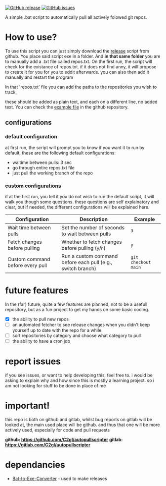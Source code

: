 
[![GitHub release](https://img.shields.io/github/release/c2gl/autopullscripter.svg)](https://github.com/c2gl/autopullscripter/releases)
[![GitHub issues](https://img.shields.io/github/issues/c2gl/autopullscripter.svg)](https://github.com/c2gl/autopullscripter/issues)

A simple .bat script to automatically pull all actively folowed git repos.

# How to use?
To use this script you can just simply download the [release](https://github.com/C2gl/autopullscripter/releases) script from github. 
You place said script exe in a folder. And **in that same folder** you are to manually add a .txt file called repos.txt.
On the first run, the script will check for the existance of repos.txt. 
if it does not find anny, it will propose to create it for you for you to eddit afterwards. 
you can also then add it manually and restart the program

In that 'repos.txt' file you can add the paths to the repositories you wish to track, 

these should be added as plain text, and each on a different line, no added text. 
You can check the [example file](https://github.com/C2gl/autopullscripter/blob/main/example-repos.txt) in the github repository.

## configurations
### default configuration
at first run, the script will prompt you to know if you want it to run by default, these are the following default configurations:
- waitime between pulls: 3 sec
- go through entire repos.txt file
- just pull the working branch of the repo

### custom configurations
if at the first run, you tell it you do not wish to run the default script, it will walk you though some questions. 
these questions are self explainatory and clear, but if needed, the different configurations will be explained here.

| Configuration                        | Description                                                                                  | Example                  |
|---------------------------------------|----------------------------------------------------------------------------------------------|--------------------------|
| Wait time between pulls               | Set the number of seconds to wait between pulls                                              | `3`                      |
| Fetch changes before pulling          | Whether to fetch changes before pulling (`y`/`n`)                                            | `y`                      |
| Custom command before every pull      | Run a custom command before each pull (e.g., switch branch)                                  | `git checkout main`      |
# future features 
In the (far) future, quite a few features are planned, not to be a usefull repository, but as a fun project to get my hands on some basic coding.

- [X] the ability to pull new repos
- [ ] an automated fetcher to see release changes when you didn't keep yourself up to date with the repo for a while
- [ ] sort repositories by category and choose what category to pull
- [ ] the ability to have a cron job

# report issues 
if you see issues, or want to help developing this, feel free to.
i would be asking to explain why and how since this is mostly a learning project. so i am not looking for stuff to be done in place of me 

# important! 
this repo is both on github and gitlab, 
whilst bug reports on gitlab will be looked at, the main used place will be github. and thus that one will be more actively used, especially for code and pull requests

**github: https://github.com/C2gl/autopullscripter**
**gitlab: https://gitlab.com/C2gl/autopullscripter**


# dependancies 
- [Bat-to-Exe-Converter](https://github.com/l-urk/Bat-To-Exe-Converter-64-Bit/releases) - used to make releases